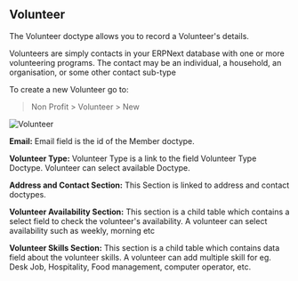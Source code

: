 ## Volunteer

The Volunteer doctype allows you to record a Volunteer's details.

Volunteers are simply contacts in your ERPNext database with one or more volunteering programs. The contact may be an individual, a household, an organisation, or some other contact sub-type

To create a new Volunteer go to:

> Non Profit > Volunteer > New

![Volunteer](https://docs.erpnext.com/files/volunteer.png)

**Email:** Email field is the id of the Member doctype.

**Volunteer Type:** Volunteer Type is a link to the field Volunteer Type Doctype. Volunteer can select available Doctype.

**Address and Contact Section:** This Section is linked to address and contact doctypes.

**Volunteer Availability Section:** This section is a child table which contains a select field to check the volunteer's availability. A volunteer can select availability such as weekly, morning etc

**Volunteer Skills Section:** This section is a child table which contains data field about the volunteer skills. A volunteer can add multiple skill for eg. Desk Job, Hospitality, Food management, computer operator, etc.